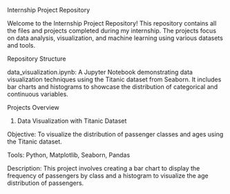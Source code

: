 Internship Project Repository

Welcome to the Internship Project Repository! This repository contains all the files and projects completed during my internship. The projects focus on data analysis, visualization, and machine learning using various datasets and tools.

Repository Structure

data_visualization.ipynb: A Jupyter Notebook demonstrating data visualization techniques using the Titanic dataset from Seaborn. It includes bar charts and histograms to showcase the distribution of categorical and continuous variables.

Projects Overview

1. Data Visualization with Titanic Dataset

Objective: To visualize the distribution of passenger classes and ages using the Titanic dataset.

Tools: Python, Matplotlib, Seaborn, Pandas

Description: This project involves creating a bar chart to display the frequency of passengers by class and a histogram to visualize the age distribution of passengers.
